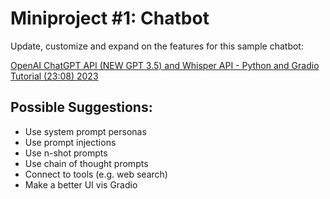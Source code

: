 # Miniproject #1: Chatbot

Update, customize and expand on the features for this sample chatbot:

[OpenAI ChatGPT API (NEW GPT 3.5) and Whisper API - Python and Gradio Tutorial (23:08) 2023](https://www.youtube.com/watch?v=Si0vFx_dJ5Y)

## Possible Suggestions:
* Use system prompt personas
* Use prompt injections
* Use n-shot prompts
* Use chain of thought prompts
* Connect to tools (e.g. web search)
* Make a better UI vis Gradio